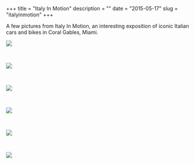 +++
title = "Italy In Motion"
description = ""
date = "2015-05-17"
slug = "italyinmotion"
+++

<p>A few pictures from Italy In Motion, an interesting exposition of iconic Italian cars and bikes in Coral Gables, Miami.</p>

<p><p><img src="http://41.media.tumblr.com/09784396750c3cdfab2cb0d5379f2160/tumblr_nogpcm9V3V1qz7ur9o7_1280.jpg" class="profile"><br /></p><br /></p>

<p><p><img src="http://40.media.tumblr.com/ee72bbeba61141f9a402e03d4d10c4ec/tumblr_nogpcm9V3V1qz7ur9o5_1280.jpg" class="profile"><br />
</p><br /></p>

<p><p><img src="http://41.media.tumblr.com/8c84e1ce24b6fd9aa2d2640c1d25d568/tumblr_nogpcm9V3V1qz7ur9o1_1280.jpg" class="profile"><br /></p><br /></p>

<p><p><img src="http://41.media.tumblr.com/8df9ac76972a4cdacc9ee1953161e128/tumblr_nogpcm9V3V1qz7ur9o3_1280.jpg" class="profile"><br /></p><br /></p>

<p><p><img src="http://40.media.tumblr.com/fd86906b536ed214661e1d28f1df4578/tumblr_nogpcm9V3V1qz7ur9o2_1280.jpg" class="profile"><br /></p><br /></p>

<p><p><img src="http://40.media.tumblr.com/3ee2ca933a64470933895b93420f68a0/tumblr_nogpcm9V3V1qz7ur9o4_1280.jpg" class="profile"><br /></p><br /></p>

